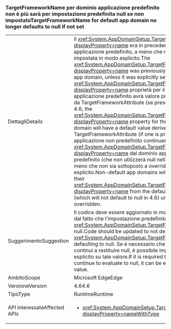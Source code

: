 ### <a name="targetframeworkname-for-default-app-domain-no-longer-defaults-to-null-if-not-set"></a><span data-ttu-id="a5a6f-101">TargetFrameworkName per dominio applicazione predefinito non è più sarà per impostazione predefinita null se non impostato</span><span class="sxs-lookup"><span data-stu-id="a5a6f-101">TargetFrameworkName for default app domain no longer defaults to null if not set</span></span>

|   |   |
|---|---|
|<span data-ttu-id="a5a6f-102">Dettagli</span><span class="sxs-lookup"><span data-stu-id="a5a6f-102">Details</span></span>|<span data-ttu-id="a5a6f-103">Il <xref:System.AppDomainSetup.TargetFrameworkName?displayProperty=name> era in precedenza null nel dominio applicazione predefinito, a meno che non è stata impostata in modo esplicito.</span><span class="sxs-lookup"><span data-stu-id="a5a6f-103">The <xref:System.AppDomainSetup.TargetFrameworkName?displayProperty=name> was previously null in the default app domain, unless it was explicitly set.</span></span> <span data-ttu-id="a5a6f-104">A partire da 4.6, il <xref:System.AppDomainSetup.TargetFrameworkName?displayProperty=name> proprietà per il dominio applicazione predefinito avrà valore predefinito è derivato da TargetFrameworkAttribute (se presente).</span><span class="sxs-lookup"><span data-stu-id="a5a6f-104">Beginning in 4.6, the <xref:System.AppDomainSetup.TargetFrameworkName?displayProperty=name> property for the default app domain will have a default value derived from the TargetFrameworkAttribute (if one is present).</span></span> <span data-ttu-id="a5a6f-105">Domini applicazione non predefinito continuerà a ereditare loro <xref:System.AppDomainSetup.TargetFrameworkName?displayProperty=name> dal dominio applicazione predefinito (che non utilizzerà null nella versione 4.6) a meno che non sia sottoposto a override in modo esplicito.</span><span class="sxs-lookup"><span data-stu-id="a5a6f-105">Non-default app domains will continue to inherit their <xref:System.AppDomainSetup.TargetFrameworkName?displayProperty=name> from the default app domain (which will not default to null in 4.6) unless it is explicitly overridden.</span></span>|
|<span data-ttu-id="a5a6f-106">Suggerimento</span><span class="sxs-lookup"><span data-stu-id="a5a6f-106">Suggestion</span></span>|<span data-ttu-id="a5a6f-107">Il codice deve essere aggiornato in modo che non dipenda dal fatto che l'impostazione predefinita di <xref:System.AppDomainSetup.TargetFrameworkName> sia null.</span><span class="sxs-lookup"><span data-stu-id="a5a6f-107">Code should be updated to not depend on <xref:System.AppDomainSetup.TargetFrameworkName> defaulting to null.</span></span> <span data-ttu-id="a5a6f-108">Se è necessario che questa proprietà continui a restituire null, è possibile impostarla in modo esplicito su tale valore.</span><span class="sxs-lookup"><span data-stu-id="a5a6f-108">If it is required that this property continue to evaluate to null, it can be explicitly set to that value.</span></span>|
|<span data-ttu-id="a5a6f-109">Ambito</span><span class="sxs-lookup"><span data-stu-id="a5a6f-109">Scope</span></span>|<span data-ttu-id="a5a6f-110">Microsoft Edge</span><span class="sxs-lookup"><span data-stu-id="a5a6f-110">Edge</span></span>|
|<span data-ttu-id="a5a6f-111">Versione</span><span class="sxs-lookup"><span data-stu-id="a5a6f-111">Version</span></span>|<span data-ttu-id="a5a6f-112">4.6</span><span class="sxs-lookup"><span data-stu-id="a5a6f-112">4.6</span></span>|
|<span data-ttu-id="a5a6f-113">Tipo</span><span class="sxs-lookup"><span data-stu-id="a5a6f-113">Type</span></span>|<span data-ttu-id="a5a6f-114">Runtime</span><span class="sxs-lookup"><span data-stu-id="a5a6f-114">Runtime</span></span>|
|<span data-ttu-id="a5a6f-115">API interessate</span><span class="sxs-lookup"><span data-stu-id="a5a6f-115">Affected APIs</span></span>|<ul><li><xref:System.AppDomainSetup.TargetFrameworkName?displayProperty=nameWithType></li></ul>|

